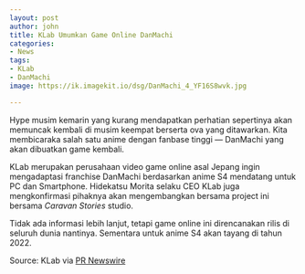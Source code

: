 ```yaml
---
layout: post
author: john
title: KLab Umumkan Game Online DanMachi
categories:
- News
tags:
- KLab
- DanMachi
image: https://ik.imagekit.io/dsg/DanMachi_4_YF16S8wvk.jpg

---
```

Hype musim kemarin yang kurang mendapatkan perhatian sepertinya akan memuncak kembali di musim keempat berserta ova yang ditawarkan. Kita membicaraka salah satu anime dengan fanbase tinggi — DanMachi yang akan dibuatkan game kembali.

KLab merupakan perusahaan video game online asal Jepang ingin mengadaptasi franchise DanMachi berdasarkan anime S4 mendatang untuk PC dan Smartphone. Hidekatsu Morita selaku CEO KLab juga mengkonfirmasi pihaknya akan mengembangkan bersama project ini bersama _Caravan Stories_ studio.

Tidak ada informasi lebih lanjut, tetapi game online ini direncanakan rilis di seluruh dunia nantinya. Sementara untuk anime S4 akan tayang di tahun 2022.

Source: KLab via [PR Newswire](https://www.prnewswire.com/news-releases/klab-to-develop-a-new-game-based-on-tv-anime-is-it-wrong-to-try-to-pick-up-girls-in-a-dungeon-for-worldwide-distribution-301225504.html)
